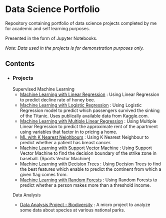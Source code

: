 # Data Science Portfolio

Repository containing portfolio of data science projects completed by me for academic and self learning purposes. 

Presented in the form of Jupyter Notebooks.

*Note: Data used in the projects is for demonstration purposes only.*

<h2>Contents</h2>

* <h3>Projects</h3>
      Supervised Machine Learning
     
     * [Machine Learning with Linear Regression](https://github.com/parna29/data-science-portfolio/blob/master/Machine%20Learning%20algorithms/ML%20with%20Linear%20Regression.ipynb) : Using Linear Regression to predict decline rate of honey bee.
     * [Machine Learning with Logistic Regression](https://github.com/parna29/data-science-portfolio/blob/master/Machine%20Learning%20algorithms/ML%20with%20Logistic%20Regression.ipynb) : Using Logistic Regression model to predict which                   passengers                    survived the sinking of the Titanic. Uses publically available data from Kaggle.com.
     * [Machine Learning with Multiple Linear Regression](https://github.com/parna29/data-science-portfolio/blob/master/Machine%20Learning%20algorithms/ML%20with%20Multiple%20Linear%20Regression.ipynb) : Using Multiple Linear Regression to predict the approximate rent of the apartment using variables that factor in to pricing a home.
     * [ML with K Nearest Neighbours](https://github.com/parna29/data-science-portfolio/blob/master/Machine%20Learning%20algorithms/ML%20with%20K%20Nearest%20Neighbours.ipynb) : Using K Nearest Neighbour to predict whether a patient has breast cancer.
     * [Machine Learning with Support Vector Machine](https://github.com/parna29/data-science-portfolio/blob/master/Machine%20Learning%20algorithms/ML%20with%20Support%20Vector%20Machine.ipynb) : Using Support Vector Machine to find the decision boundary of the strike zone in baseball. (Sports Vector Machine)
     * [Machine Learning with Decision Trees](https://github.com/parna29/data-science-portfolio/blob/master/Machine%20Learning%20algorithms/ML%20with%20Decision%20Trees.ipynb) : Using Decision Trees to find the best features which enable to predict the continent from which a given flag comes from.  
     * [Machine Learning with Random Forests](https://github.com/parna29/data-science-portfolio/blob/master/Machine%20Learning%20algorithms/ML%20with%20Random%20Forests.ipynb) : Using Random Forests to predict whether a person makes more than a threshold income.
     
     
     Data Analysis
     
     * [Data Analysis Project - Biodiversity](https://github.com/parna29/data-science-portfolio/blob/master/Data%20Analysis%20Project%20-%20Biodiversity.ipynb) : A micro project to analyze some data about species at various national parks.          
         
         
        
      

